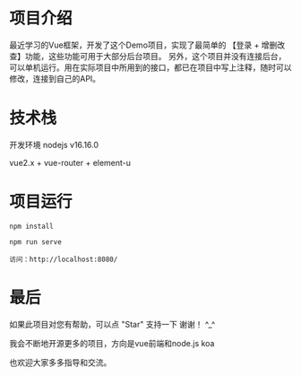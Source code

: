 
# 项目介绍

最近学习的Vue框架，开发了这个Demo项目，实现了最简单的 【登录 + 增删改查】功能，这些功能可用于大部分后台项目。
另外，这个项目并没有连接后台，可以单机运行。用在实际项目中所用到的接口，都已在项目中写上注释，随时可以修改，连接到自己的API。

# 技术栈

开发环境 nodejs v16.16.0

vue2.x + vue-router + element-u

# 项目运行

```
npm install

npm run serve

访问：http://localhost:8080/
```

# 最后

如果此项目对您有帮助，可以点 "Star" 支持一下 谢谢！ ^_^

我会不断地开源更多的项目，方向是vue前端和node.js koa

也欢迎大家多多指导和交流。
